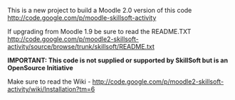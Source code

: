 This is a new project to build a Moodle 2.0 version of this code http://code.google.com/p/moodle-skillsoft-activity

If upgrading from Moodle 1.9 be sure to read the README.TXT http://code.google.com/p/moodle2-skillsoft-activity/source/browse/trunk/skillsoft/README.txt

**IMPORTANT: This code is not supplied or supported by SkillSoft but is an OpenSource Initiative**

Make sure to read the Wiki - http://code.google.com/p/moodle2-skillsoft-activity/wiki/Installation?tm=6

